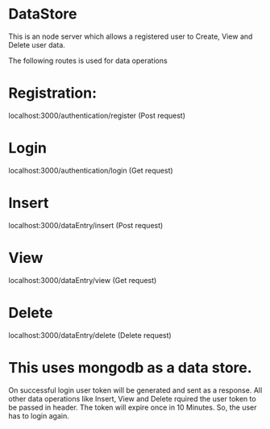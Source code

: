 # DataStore

This is an node server which allows a registered user to Create, View and Delete user data.

The following routes is used for data operations

# Registration:
localhost:3000/authentication/register (Post request)

# Login
localhost:3000/authentication/login (Get request)

# Insert
localhost:3000/dataEntry/insert (Post request)

# View
localhost:3000/dataEntry/view (Get request)

# Delete
localhost:3000/dataEntry/delete (Delete request)

# This uses mongodb as a data store.

On successful login user token will be generated and sent as a response. All other data operations like Insert, View and Delete rquired the user token to be passed in header. The token will expire once in 10 Minutes. So, the user has to login again. 